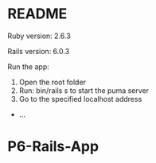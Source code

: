 # README

Ruby version: 2.6.3

Rails version: 6.0.3

Run the app:

1. Open the root folder
2. Run: bin/rails s to start the puma server
3. Go to the specified localhost address

- ...

# P6-Rails-App

